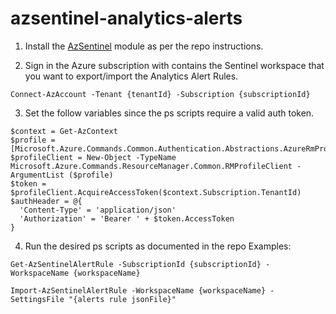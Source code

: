 # azsentinel-analytics-alerts

1.	Install the [AzSentinel](https://github.com/wortell/AZSentinel) module as per the repo instructions.

2.	Sign in the Azure subscription with contains the Sentinel workspace that you want to export/import the Analytics Alert Rules.
```
Connect-AzAccount -Tenant {tenantId} -Subscription {subscriptionId}
```

3.	Set the follow variables since the ps scripts require a valid auth token.
```
$context = Get-AzContext
$profile = [Microsoft.Azure.Commands.Common.Authentication.Abstractions.AzureRmProfileProvider]::Instance.Profile
$profileClient = New-Object -TypeName Microsoft.Azure.Commands.ResourceManager.Common.RMProfileClient -ArgumentList ($profile)
$token = $profileClient.AcquireAccessToken($context.Subscription.TenantId)
$authHeader = @{
  'Content-Type' = 'application/json'
  'Authorization' = 'Bearer ' + $token.AccessToken 
} 
```

4.	Run the desired ps scripts as documented in the repo
Examples: 
```
Get-AzSentinelAlertRule -SubscriptionId {subscriptionId} -WorkspaceName {workspaceName}
```
```
Import-AzSentinelAlertRule -WorkspaceName {workspaceName} -SettingsFile "{alerts rule jsonFile}"
```
